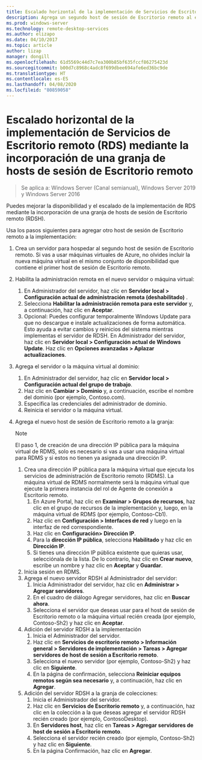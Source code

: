 ```yaml
---
title: Escalado horizontal de la implementación de Servicios de Escritorio remoto (RDS) mediante la incorporación de una granja de hosts de sesión de Escritorio remoto
description: Agrega un segundo host de sesión de Escritorio remoto al entorno de RDS.
ms.prod: windows-server
ms.technology: remote-desktop-services
ms.author: elizapo
ms.date: 04/10/2017
ms.topic: article
author: lizap
manager: dongill
ms.openlocfilehash: 61d5569c44d7c7ea300b85bf635fccf86275423d
ms.sourcegitcommit: b00d7c8968c4adc8f699dbee694afe6ed36bc9de
ms.translationtype: HT
ms.contentlocale: es-ES
ms.lasthandoff: 04/08/2020
ms.locfileid: "80859058"
---
```

# <a name="scale-out-your-remote-desktop-services-deployment-by-adding-an-rd-session-host-farm"></a>Escalado horizontal de la implementación de Servicios de Escritorio remoto (RDS) mediante la incorporación de una granja de hosts de sesión de Escritorio remoto

>Se aplica a: Windows Server (Canal semianual), Windows Server 2019 y Windows Server 2016

Puedes mejorar la disponibilidad y el escalado de la implementación de RDS mediante la incorporación de una granja de hosts de sesión de Escritorio remoto (RDSH).   
  
 
Usa los pasos siguientes para agregar otro host de sesión de Escritorio remoto a la implementación:  
  
1. Crea un servidor para hospedar al segundo host de sesión de Escritorio remoto. Si vas a usar máquinas virtuales de Azure, no olvides incluir la nueva máquina virtual en el mismo conjunto de disponibilidad que contiene el primer host de sesión de Escritorio remoto.
2. Habilita la administración remota en el nuevo servidor o máquina virtual:
   1. En Administrador del servidor, haz clic en **Servidor local > Configuración actual de administración remota (deshabilitado)** . 
   2. Selecciona **Habilitar la administración remota para este servidor** y, a continuación, haz clic en **Aceptar**. 
   3. Opcional: Puedes configurar temporalmente Windows Update para que no descargue e instale actualizaciones de forma automática. Esto ayuda a evitar cambios y reinicios del sistema mientras implementas el servidor de RDSH. En Administrador del servidor, haz clic en **Servidor local > Configuración actual de Windows Update**. Haz clic en **Opciones avanzadas > Aplazar actualizaciones**. 
3. Agrega el servidor o la máquina virtual al dominio:
   1. En Administrador del servidor, haz clic en **Servidor local > Configuración actual del grupo de trabajo**. 
   2. Haz clic en **Cambiar > Dominio** y, a continuación, escribe el nombre del dominio (por ejemplo, Contoso.com). 
   3. Especifica las credenciales del administrador de dominio. 
   4. Reinicia el servidor o la máquina virtual.
4. Agrega el nuevo host de sesión de Escritorio remoto a la granja:
   >[!NOTE] 
   > El paso 1, de creación de una dirección IP pública para la máquina virtual de RDMS, solo es necesario si vas a usar una máquina virtual para RDMS y si estos no tienen ya asignada una dirección IP.
   
   1. Crea una dirección IP pública para la máquina virtual que ejecuta los servicios de administración de Escritorio remoto (RDMS). La máquina virtual de RDMS normalmente será la máquina virtual que ejecute la primera instancia del rol de Agente de conexión a Escritorio remoto.  
       1. En Azure Portal, haz clic en **Examinar > Grupos de recursos**, haz clic en el grupo de recursos de la implementación y, luego, en la máquina virtual de RDMS (por ejemplo, Contoso-Cb1).  
       2. Haz clic en **Configuración > Interfaces de red** y luego en la interfaz de red correspondiente.   
       3. Haz clic en **Configuración> Dirección IP**.
       4. Para la **dirección IP pública**, selecciona **Habilitado** y haz clic en **Dirección IP**.   
       5. Si tienes una dirección IP pública existente que quieras usar, selecciónala de la lista. De lo contrario, haz clic en **Crear nuevo**, escribe un nombre y haz clic en **Aceptar** y **Guardar**.   
   2. Inicia sesión en RDMS.
   3. Agrega el nuevo servidor RDSH al Administrador del servidor:   
       1. Inicia Administrador del servidor, haz clic en **Administrar > Agregar servidores**.   
       2. En el cuadro de diálogo Agregar servidores, haz clic en **Buscar ahora**.   
       3. Selecciona el servidor que deseas usar para el host de sesión de Escritorio remoto o la máquina virtual recién creada (por ejemplo, Contoso-Sh2) y haz clic en **Aceptar**.
   4. Adición del servidor RDSH a la implementación
       1. Inicia el Administrador del servidor.  
       2. Haz clic en **Servicios de escritorio remoto > Información general > Servidores de implementación > Tareas > Agregar servidores de host de sesión a Escritorio remoto**.   
       3. Selecciona el nuevo servidor (por ejemplo, Contoso-Sh2) y haz clic en **Siguiente**.  
       4. En la página de confirmación, selecciona **Reiniciar equipos remotos según sea necesario** y, a continuación, haz clic en **Agregar**.   
   5. Adición del servidor RDSH a la granja de colecciones:
       1. Inicia el Administrador del servidor.   
       2. Haz clic en **Servicios de Escritorio remoto** y, a continuación, haz clic en la colección a la que deseas agregar el servidor RDSH recién creado (por ejemplo, ContosoDesktop).   
       3. En **Servidores host**, haz clic en **Tareas > Agregar servidores de host de sesión a Escritorio remoto**.   
       4. Selecciona el servidor recién creado (por ejemplo, Contoso-Sh2) y haz clic en **Siguiente**.   
       5. En la página Confirmación, haz clic en **Agregar**.   


